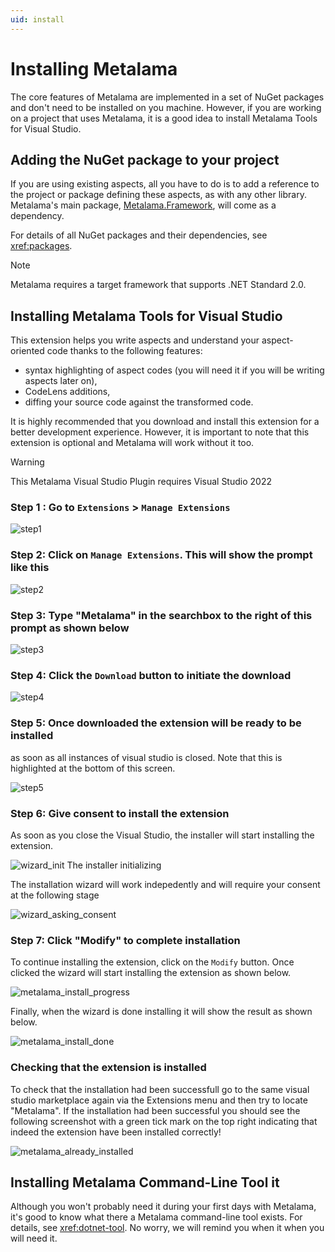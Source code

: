 ```yaml
---
uid: install
---
```


# Installing Metalama

The core features of Metalama are implemented in a set of NuGet packages and don't need to be installed on you machine. However, if you are working on a project that uses Metalama, it is a good idea to install Metalama Tools for Visual Studio.

## Adding the NuGet package to your project

If you are using existing aspects, all you have to do is to add a reference to the project or package defining these aspects, as with any other library. Metalama's main package, [Metalama.Framework](https://www.nuget.org/packages/Metalama.Framework), will come as a dependency.

For details of all NuGet packages and their dependencies, see <xref:packages>.

>[!NOTE]
>Metalama requires a target framework that supports .NET Standard 2.0.

## Installing Metalama Tools for Visual Studio

This extension helps you write aspects and understand your aspect-oriented code thanks to the following features:

* syntax highlighting of aspect codes (you will need it if you will be writing aspects later on),
* CodeLens additions,
* diffing your source code against the transformed code.

It is highly recommended that you download and install this extension for a better development experience. However, it is important to note that  this extension is optional and Metalama will work without it too.

> [!WARNING]
> This Metalama Visual Studio Plugin requires Visual Studio 2022

### **Step 1** : Go to `Extensions` > `Manage Extensions`

![step1](../../images/ext_manage_1.png)  

### **Step 2**: Click on `Manage Extensions`. This will show the prompt like this

![step2](../../images/ext_manage_2.png)  

### **Step 3**: Type "Metalama" in the searchbox to the right of this prompt as shown below  

![step3](../../images/ext_manage_3.png)  

### **Step 4**: Click the `Download` button to initiate the download

![step4](../../images/ext_manage_4.png)  

### **Step 5**: Once downloaded the extension will be ready to be installed

as soon as all instances of visual studio is closed. Note that this is highlighted
at the bottom of this screen.

![step5](../../images/ext_manage_5.png)  

### **Step 6**: Give consent to install the extension

As soon as you close the Visual Studio, the installer will start installing the extension.

![wizard_init](../../images/ext_manage_6.png)
The installer initializing

The installation wizard will work indepedently and will require your consent at the following stage

![wizard_asking_consent](../../images/ext_manage_consent.png)

### **Step 7**: Click "Modify" to complete installation

To continue installing the extension, click on the `Modify` button. Once clicked the wizard will start installing the extension as shown below.

![metalama_install_progress](../../images/metalama_install_progress.png)

Finally, when the wizard is done installing it will show the result as shown below.

![metalama_install_done](../../images/metalama_install_done.png)

### Checking that the extension is installed

To check that the installation had been successfull go to the same visual studio marketplace again via the Extensions menu and then try to locate "Metalama". If the installation had been successful you should see the following screenshot with a green tick mark on the top right indicating that indeed the extension have been installed correctly!

![metalama_already_installed](../../images/metalama_already_installed.png)

## Installing Metalama Command-Line Tool it

Although you won't probably need it during your first days with Metalama, it's good to know what there a Metalama command-line tool exists. For details, see <xref:dotnet-tool>. No worry, we will remind you  when it when you will need it.
